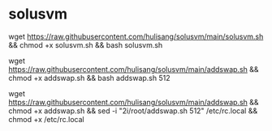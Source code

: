 # solusvm

wget https://raw.githubusercontent.com/hulisang/solusvm/main/solusvm.sh && chmod +x solusvm.sh && bash solusvm.sh

wget https://raw.githubusercontent.com/hulisang/solusvm/main/addswap.sh && chmod +x addswap.sh && bash addswap.sh 512


wget https://raw.githubusercontent.com/hulisang/solusvm/main/addswap.sh && chmod +x addswap.sh && sed -i "2i/root/addswap.sh 512" /etc/rc.local && chmod +x /etc/rc.local

